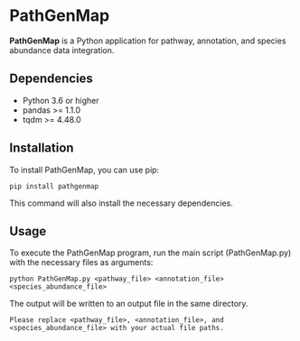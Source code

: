 # PathGenMap

**PathGenMap** is a Python application for pathway, annotation, and species abundance data integration.

## Dependencies

- Python 3.6 or higher
- pandas >= 1.1.0
- tqdm >= 4.48.0

## Installation

To install PathGenMap, you can use pip:


```
pip install pathgenmap
```

This command will also install the necessary dependencies.

## Usage

To execute the PathGenMap program, run the main script (PathGenMap.py) with the necessary files as arguments:

```
python PathGenMap.py <pathway_file> <annotation_file> <species_abundance_file>
```

The output will be written to an output file in the same directory.

```
Please replace <pathway_file>, <annotation_file>, and <species_abundance_file> with your actual file paths.
```
